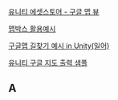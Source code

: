 [유니티 에셋스토어 - 구글 맵 뷰](https://assetstore.unity.com/packages/tools/integration/google-maps-view-82542?locale=ko-KR&gclid=EAIaIQobChMI3Jmzm7DQ-gIVAj5gCh1lXwN-EAMYASAAEgKy6PD_BwE&gclsrc=aw.ds)

[맵박스 활용예시](https://github.com/ayj8655/AR)

[구글맵 길찾기 예시 in Unity(일어)](https://techblog.raccoon.ne.jp/archives/2019090403.html)

[유니티 구글 지도 출력 샘플](https://ejaurim.blogspot.com/2017/12/blog-post.html)


## A



